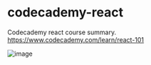 # codecademy-react

Codecademy react course summary. <br>
https://www.codecademy.com/learn/react-101


![image](https://user-images.githubusercontent.com/72088440/186116886-591471e5-d129-47f0-85df-e7dbc0889689.png)

